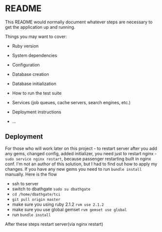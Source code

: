 # README

This README would normally document whatever steps are necessary to get the
application up and running.

Things you may want to cover:

* Ruby version

* System dependencies

* Configuration

* Database creation

* Database initialization

* How to run the test suite

* Services (job queues, cache servers, search engines, etc.)

* Deployment instructions

* ...


## Deployment
For those who will work later on this project - to restart server after you add any gems, changed config, added initializer, you need just to restart nginx - `sudo service nginx restart`, because passenger restarting built in nginx conf. I'm not an author of this solution, but I had to find out how to apply my changes. If you have any new gems you need to run `bundle install` manually. Here is the flow

* ssh to server
* switch to dbathgate `sudo su dbathgate`
* `cd /home/dbathgate/tci`
* `git pull origin master`
* make sure you using ruby 2.1.2 `rvm use 2.1.2`
* make sure you use global gemset `rvm gemset use global`
* run `bundle install`

After these steps restart server(via nginx restart)
